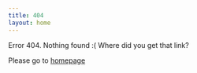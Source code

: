 ```yaml
---
title: 404
layout: home
---
```


Error 404. Nothing found :( Where did you get that link?

Please go to [homepage](/)

